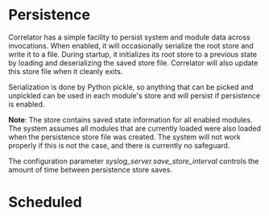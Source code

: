 # Persistence

Correlator has a simple facility to persist system and module data across invocations. When enabled, it will
occasionally serialize the root store and write it to a file. During startup, it initializes its root store to a 
previous state by loading and deserializing the saved store file. Correlator will also update this store file when it
cleanly exits.

Serialization is done by Python pickle, so anything that can be picked and unpickled can be used in each module's store
and will persist if persistence is enabled.

**Note**: The store contains saved state information for all enabled modules. The system assumes all modules
that are currently loaded were also loaded when the persistence store file was created. The system will not work
properly if this is not the case, and there is currently no safeguard.

The configuration parameter *syslog_server.save_store_interval* controls the amount of time between persistence store
saves.

# Scheduled 